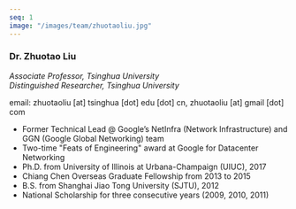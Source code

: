 ```yaml
---
seq: 1
image: "/images/team/zhuotaoliu.jpg"
---
```


### Dr. Zhuotao Liu
<div class="largerfont">
  <p><i>Associate Professor, Tsinghua University</i><br>
  <i>Distinguished Researcher, Tsinghua University</i></p>
</div>
email: zhuotaoliu [at] tsinghua [dot] edu [dot] cn, zhuotaoliu [at] gmail [dot] com

- Former Technical Lead @ Google’s NetInfra (Network Infrastructure) and GGN (Google Global Networking) team
- Two-time "Feats of Engineering" award at Google for Datacenter Networking
- Ph.D. from University of Illinois at Urbana-Champaign (UIUC), 2017
- Chiang Chen Overseas Graduate Fellowship from 2013 to 2015
- B.S. from Shanghai Jiao Tong University (SJTU), 2012
- National Scholarship for three consecutive years (2009, 2010, 2011)
